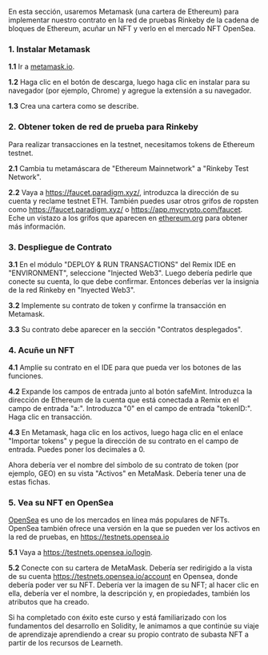 En esta sección, usaremos Metamask (una cartera de Ethereum) para implementar nuestro contrato en la red de pruebas Rinkeby de la cadena de bloques de Ethereum, acuñar un NFT y verlo en el mercado NFT OpenSea.

### 1. Instalar Metamask

**1.1** Ir a <a href="https://metamask.io/" target="_blank">metamask.io</a>.

**1.2** Haga clic en el botón de descarga, luego haga clic en instalar para su navegador (por ejemplo, Chrome) y agregue la extensión a su navegador.

**1.3** Crea una cartera como se describe.

### 2. Obtener token de red de prueba para Rinkeby

Para realizar transacciones en la testnet, necesitamos tokens de Ethereum testnet.

**2.1** Cambia tu metamáscara de "Ethereum Mainnetwork" a "Rinkeby Test Network".

**2.2** Vaya a <a href="https://faucet.paradigm.xyz/" 
target="_blank">https://faucet.paradigm.xyz/</a>, introduzca la dirección de su cuenta y reclame testnet ETH.
También puedes usar otros grifos de ropsten como <a href="https://faucet.paradigm.xyz/" target="_blank">https://faucet.paradigm.xyz/</a> o <a href="https://app.mycrypto.com/faucet" target="_blank">https://app.mycrypto.com/faucet</a>. Eche un vistazo a los grifos que aparecen en <a href="https://ethereum.org/en/developers/docs/networks/#testnet-faucets" target="_blank">ethereum.org</a> para obtener más información.

### 3. Despliegue de Contrato

**3.1** En el módulo "DEPLOY & RUN TRANSACTIONS" del Remix IDE en "ENVIRONMENT", seleccione "Injected Web3". Luego debería pedirle que conecte su cuenta, lo que debe confirmar. Entonces deberías ver la insignia de la red Rinkeby en "Inyected Web3".

**3.2** Implemente su contrato de token y confirme la transacción en Metamask.

**3.3** Su contrato debe aparecer en la sección "Contratos desplegados".

### 4. Acuñe un NFT

**4.1** Amplíe su contrato en el IDE para que pueda ver los botones de las funciones.

**4.2** Expande los campos de entrada junto al botón safeMint. Introduzca la dirección de Ethereum de la cuenta que está conectada a Remix en el campo de entrada "a:". Introduzca "0" en el campo de entrada "tokenID:". Haga clic en transacción.

**4.3** En Metamask, haga clic en los activos, luego haga clic en el enlace "Importar tokens" y pegue la dirección de su contrato en el campo de entrada. Puedes poner los decimales a 0.

Ahora debería ver el nombre del símbolo de su contrato de token (por ejemplo, GEO) en su vista "Activos" en MetaMask. Debería tener una de estas fichas.

### 5. Vea su NFT en OpenSea

<a href="https://opensea.io/" 
target="_blank">OpenSea</a> es uno de los mercados en línea más populares de NFTs. OpenSea también ofrece una versión en la que se pueden ver los activos en la red de pruebas, en <a href="https://testnets.opensea.io/" 
target="_blank">https://testnets.opensea.io</a>

**5.1** Vaya a <a href="https://testnets.opensea.io/login" 
target="_blank">https://testnets.opensea.io/login</a>.

**5.2** Conecte con su cartera de MetaMask. Debería ser redirigido a la vista de su cuenta <a href="https://testnets.opensea.io/account" target="_blank">https://testnets.opensea.io/account</a> en Opensea, donde debería poder ver su NFT. Debería ver la imagen de su NFT; al hacer clic en ella, debería ver el nombre, la descripción y, en propiedades, también los atributos que ha creado.

Si ha completado con éxito este curso y está familiarizado con los fundamentos del desarrollo en Solidity, le animamos a que continúe su viaje de aprendizaje aprendiendo a crear su propio contrato de subasta NFT a partir de los recursos de Learneth.